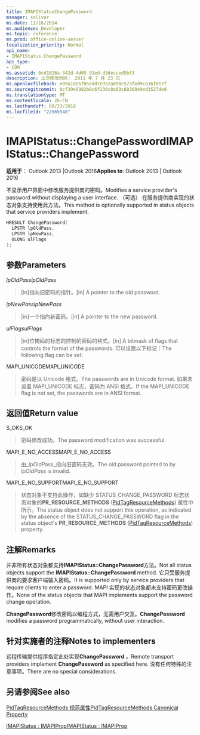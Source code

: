 ```yaml
---
title: IMAPIStatusChangePassword
manager: soliver
ms.date: 11/16/2014
ms.audience: Developer
ms.topic: reference
ms.prod: office-online-server
localization_priority: Normal
api_name:
- IMAPIStatus.ChangePassword
api_type:
- COM
ms.assetid: 0cd1026a-342d-4d05-91ed-d3decced5bf3
description: 上次修改时间： 2011 年 7 月 23 日
ms.openlocfilehash: e09a1de5f85edd7e352a090c573fed9ca16f017f
ms.sourcegitcommit: 0cf39e5382b8c6f236c8a63c6036849ed3527ded
ms.translationtype: MT
ms.contentlocale: zh-CN
ms.lasthandoff: 08/23/2018
ms.locfileid: "22565548"
---
```

# <a name="imapistatuschangepassword"></a><span data-ttu-id="1df0e-103">IMAPIStatus::ChangePassword</span><span class="sxs-lookup"><span data-stu-id="1df0e-103">IMAPIStatus::ChangePassword</span></span>

  
  
<span data-ttu-id="1df0e-104">**适用于**： Outlook 2013 |Outlook 2016</span><span class="sxs-lookup"><span data-stu-id="1df0e-104">**Applies to**: Outlook 2013 | Outlook 2016</span></span> 
  
<span data-ttu-id="1df0e-105">不显示用户界面中修改服务提供商的密码。</span><span class="sxs-lookup"><span data-stu-id="1df0e-105">Modifies a service provider's password without displaying a user interface.</span></span> <span data-ttu-id="1df0e-106">（可选） 在服务提供商实现的状态对象支持使用此方法。</span><span class="sxs-lookup"><span data-stu-id="1df0e-106">This method is optionally supported in status objects that service providers implement.</span></span>
  
```cpp
HRESULT ChangePassword(
  LPSTR lpOldPass,
  LPSTR lpNewPass,
  ULONG ulFlags
);
```

## <a name="parameters"></a><span data-ttu-id="1df0e-107">参数</span><span class="sxs-lookup"><span data-stu-id="1df0e-107">Parameters</span></span>

 <span data-ttu-id="1df0e-108">_lpOldPass_</span><span class="sxs-lookup"><span data-stu-id="1df0e-108">_lpOldPass_</span></span>
  
> <span data-ttu-id="1df0e-109">[in]指向旧密码的指针。</span><span class="sxs-lookup"><span data-stu-id="1df0e-109">[in] A pointer to the old password.</span></span>
    
 <span data-ttu-id="1df0e-110">_lpNewPass_</span><span class="sxs-lookup"><span data-stu-id="1df0e-110">_lpNewPass_</span></span>
  
> <span data-ttu-id="1df0e-111">[in]一个指向新密码。</span><span class="sxs-lookup"><span data-stu-id="1df0e-111">[in] A pointer to the new password.</span></span>
    
 <span data-ttu-id="1df0e-112">_ulFlags_</span><span class="sxs-lookup"><span data-stu-id="1df0e-112">_ulFlags_</span></span>
  
> <span data-ttu-id="1df0e-113">[in]位掩码的标志的控制的密码的格式。</span><span class="sxs-lookup"><span data-stu-id="1df0e-113">[in] A bitmask of flags that controls the format of the passwords.</span></span> <span data-ttu-id="1df0e-114">可以设置以下标记：</span><span class="sxs-lookup"><span data-stu-id="1df0e-114">The following flag can be set:</span></span>
    
<span data-ttu-id="1df0e-115">MAPI_UNICODE</span><span class="sxs-lookup"><span data-stu-id="1df0e-115">MAPI_UNICODE</span></span> 
  
> <span data-ttu-id="1df0e-116">密码是以 Unicode 格式。</span><span class="sxs-lookup"><span data-stu-id="1df0e-116">The passwords are in Unicode format.</span></span> <span data-ttu-id="1df0e-117">如果未设置 MAPI_UNICODE 标志，密码为 ANSI 格式。</span><span class="sxs-lookup"><span data-stu-id="1df0e-117">If the MAPI_UNICODE flag is not set, the passwords are in ANSI format.</span></span>
    
## <a name="return-value"></a><span data-ttu-id="1df0e-118">返回值</span><span class="sxs-lookup"><span data-stu-id="1df0e-118">Return value</span></span>

<span data-ttu-id="1df0e-119">S_OK</span><span class="sxs-lookup"><span data-stu-id="1df0e-119">S_OK</span></span> 
  
> <span data-ttu-id="1df0e-120">密码修改成功。</span><span class="sxs-lookup"><span data-stu-id="1df0e-120">The password modification was successful.</span></span>
    
<span data-ttu-id="1df0e-121">MAPI_E_NO_ACCESS</span><span class="sxs-lookup"><span data-stu-id="1df0e-121">MAPI_E_NO_ACCESS</span></span> 
  
> <span data-ttu-id="1df0e-122">由_lpOldPass_指向旧密码无效。</span><span class="sxs-lookup"><span data-stu-id="1df0e-122">The old password pointed to by  _lpOldPass_ is invalid.</span></span> 
    
<span data-ttu-id="1df0e-123">MAPI_E_NO_SUPPORT</span><span class="sxs-lookup"><span data-stu-id="1df0e-123">MAPI_E_NO_SUPPORT</span></span> 
  
> <span data-ttu-id="1df0e-124">状态对象不支持此操作，如缺少 STATUS_CHANGE_PASSWORD 标志状态对象的**PR_RESOURCE_METHODS** ([PidTagResourceMethods](pidtagresourcemethods-canonical-property.md)) 属性中所示。</span><span class="sxs-lookup"><span data-stu-id="1df0e-124">The status object does not support this operation, as indicated by the absence of the STATUS_CHANGE_PASSWORD flag in the status object's **PR_RESOURCE_METHODS** ([PidTagResourceMethods](pidtagresourcemethods-canonical-property.md)) property.</span></span>
    
## <a name="remarks"></a><span data-ttu-id="1df0e-125">注解</span><span class="sxs-lookup"><span data-stu-id="1df0e-125">Remarks</span></span>

<span data-ttu-id="1df0e-126">并非所有状态对象都支持**IMAPIStatus::ChangePassword**方法。</span><span class="sxs-lookup"><span data-stu-id="1df0e-126">Not all status objects support the **IMAPIStatus::ChangePassword** method.</span></span> <span data-ttu-id="1df0e-127">它只受服务提供商的要求客户端输入密码。</span><span class="sxs-lookup"><span data-stu-id="1df0e-127">It is supported only by service providers that require clients to enter a password.</span></span> <span data-ttu-id="1df0e-128">MAPI 实现的状态对象都未支持密码更改操作。</span><span class="sxs-lookup"><span data-stu-id="1df0e-128">None of the status objects that MAPI implements support the password change operation.</span></span> 
  
 <span data-ttu-id="1df0e-129">**ChangePassword**修改密码以编程方式，无需用户交互。</span><span class="sxs-lookup"><span data-stu-id="1df0e-129">**ChangePassword** modifies a password programmatically, without user interaction.</span></span> 
  
## <a name="notes-to-implementers"></a><span data-ttu-id="1df0e-130">针对实施者的注释</span><span class="sxs-lookup"><span data-stu-id="1df0e-130">Notes to implementers</span></span>

<span data-ttu-id="1df0e-131">远程传输提供程序指定此处实现**ChangePassword** 。</span><span class="sxs-lookup"><span data-stu-id="1df0e-131">Remote transport providers implement **ChangePassword** as specified here.</span></span> <span data-ttu-id="1df0e-132">没有任何特殊的注意事项。</span><span class="sxs-lookup"><span data-stu-id="1df0e-132">There are no special considerations.</span></span> 
  
## <a name="see-also"></a><span data-ttu-id="1df0e-133">另请参阅</span><span class="sxs-lookup"><span data-stu-id="1df0e-133">See also</span></span>



[<span data-ttu-id="1df0e-134">PidTagResourceMethods 规范属性</span><span class="sxs-lookup"><span data-stu-id="1df0e-134">PidTagResourceMethods Canonical Property</span></span>](pidtagresourcemethods-canonical-property.md)
  
[<span data-ttu-id="1df0e-135">IMAPIStatus : IMAPIProp</span><span class="sxs-lookup"><span data-stu-id="1df0e-135">IMAPIStatus : IMAPIProp</span></span>](imapistatusimapiprop.md)

